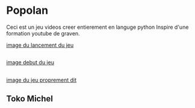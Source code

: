 # Popolan

Ceci est un jeu videos creer entierement en languge python
Inspire d'une formation youtube de graven.

[image du lancement du jeu][prog]
##
[image debut du jeu][play]
##
[image du jeu proprement dit][playing]

## Toko Michel

[prog]: images\prog.png
[play]: images\play.png
[playing]: images\playii.png